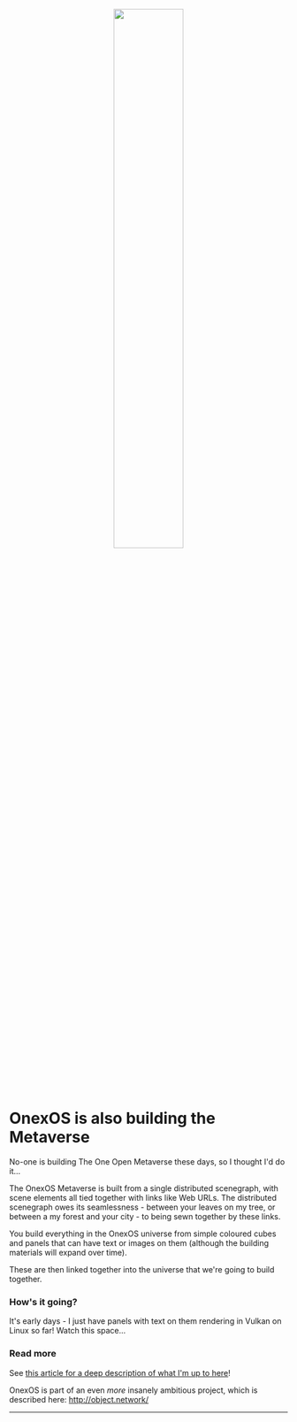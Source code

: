 <p align="center"><img width="50%" src="http://object.network/object-network-logo.png" /></p>

# OnexOS is also building the Metaverse

No-one is building The One Open Metaverse these days, so I thought I'd do it...

The OnexOS Metaverse is built from a single distributed scenegraph, with scene elements
all tied together with links like Web URLs. The distributed scenegraph owes its
seamlessness - between your leaves on my tree, or between a my forest and your city - to
being sewn together by these links.

You build everything in the OnexOS universe from simple coloured cubes and panels that
can have text or images on them (although the building materials will expand over time).

These are then linked together into the universe that we're going to build together.

### How's it going?

It's early days - I just have panels with text on them rendering in Vulkan on Linux so
far! Watch this space...

### Read more

See <a href="http://object.network/index-meta-web.html">this article for a deep
description of what I'm up to here</a>!

OnexOS is part of an even *more* insanely ambitious project, which is described
here: http://object.network/

____________________________________


